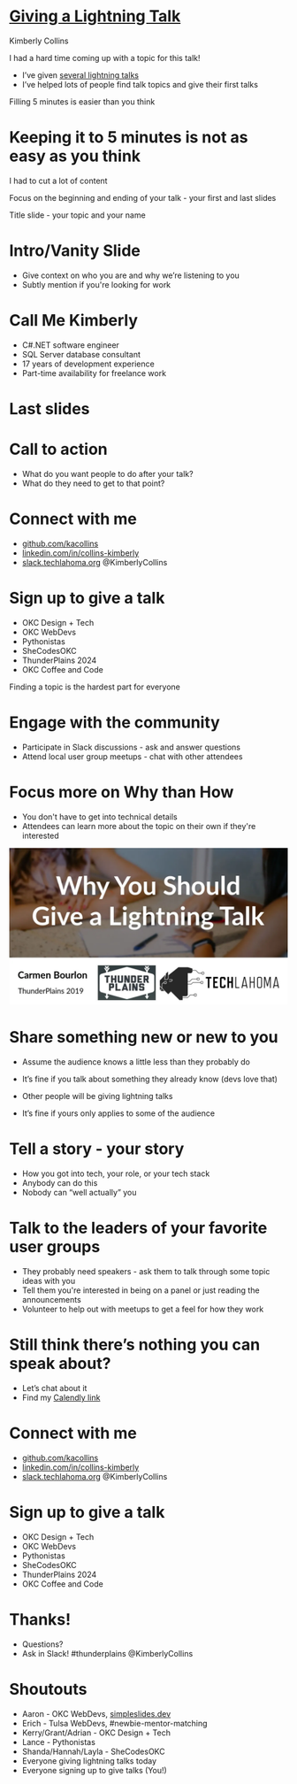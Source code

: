 # [Giving a Lightning Talk](https://simpleslides.dev/aHR0cHM6Ly9yYXcuZ2l0aHVidXNlcmNvbnRlbnQuY29tL2thY29sbGlucy9saWdodG5pbmctdGFsay9tYWluL1JFQURNRS5tZA==)
Kimberly Collins

I had a hard time coming up with a topic for this talk!
* I’ve given [several lightning talks](https://www.youtube.com/@Techlahoma/search?query=Kimberly%20Collins)
* I’ve helped lots of people find talk topics and give their first talks

Filling 5 minutes is easier than you think

# Keeping it to 5 minutes is not as easy as you think
I had to cut a lot of content

Focus on the beginning and ending of your talk - your first and last slides

Title slide - your topic and your name

# Intro/Vanity Slide
* Give context on who you are and why we’re listening to you
* Subtly mention if you're looking for work

# Call Me Kimberly
* C#.NET software engineer
* SQL Server database consultant
* 17 years of development experience
* Part-time availability for freelance work

# Last slides
# Call to action
* What do you want people to do after your talk?
* What do they need to get to that point?

# Connect with me
* [github.com/kacollins](https://github.com/kacollins)
* [linkedin.com/in/collins-kimberly](https://linkedin.com/in/collins-kimberly)
* [slack.techlahoma.org](http://slack.techlahoma.org/) @KimberlyCollins

# Sign up to give a talk
* OKC Design + Tech
* OKC WebDevs
* Pythonistas
* SheCodesOKC
* ThunderPlains 2024
* OKC Coffee and Code

Finding a topic is the hardest part for everyone

# Engage with the community
* Participate in Slack discussions - ask and answer questions
* Attend local user group meetups - chat with other attendees

# Focus more on Why than How
* You don't have to get into technical details
* Attendees can learn more about the topic on their own if they're interested

![Why](https://raw.githubusercontent.com/kacollins/lightning-talk/main/why-you-should-give-a-lightning-talk.png)

# Share something new or new to you
* Assume the audience knows a little less than they probably do
* It’s fine if you talk about something they already know (devs love that)

* Other people will be giving lightning talks
* It’s fine if yours only applies to some of the audience

# Tell a story - your story
* How you got into tech, your role, or your tech stack
* Anybody can do this
* Nobody can “well actually” you

# Talk to the leaders of your favorite user groups
* They probably need speakers - ask them to talk through some topic ideas with you
* Tell them you're interested in being on a panel or just reading the announcements
* Volunteer to help out with meetups to get a feel for how they work

# Still think there’s nothing you can speak about?
* Let’s chat about it
* Find my [Calendly link](https://calendly.com/kacollins/chat)

# Connect with me
* [github.com/kacollins](https://github.com/kacollins)
* [linkedin.com/in/collins-kimberly](https://linkedin.com/in/collins-kimberly)
* [slack.techlahoma.org](http://slack.techlahoma.org/) @KimberlyCollins

# Sign up to give a talk
* OKC Design + Tech
* OKC WebDevs
* Pythonistas
* SheCodesOKC
* ThunderPlains 2024
* OKC Coffee and Code

# Thanks! 
* Questions? 
* Ask in Slack! #thunderplains @KimberlyCollins

# Shoutouts
* Aaron - OKC WebDevs, [simpleslides.dev](https://simpleslides.dev/)
* Erich - Tulsa WebDevs, #newbie-mentor-matching
* Kerry/Grant/Adrian - OKC Design + Tech
* Lance - Pythonistas
* Shanda/Hannah/Layla - SheCodesOKC
* Everyone giving lightning talks today
* Everyone signing up to give talks (You!)

